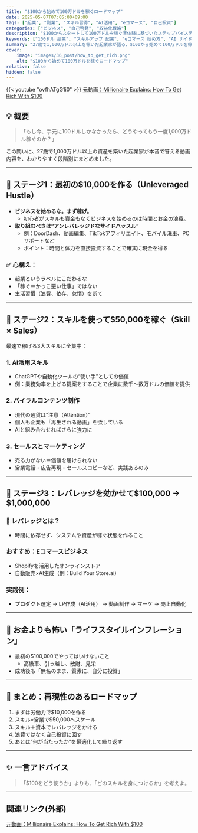 ```yaml
---
title: "$100から始めて100万ドルを稼ぐロードマップ"
date: 2025-05-07T07:05:00+09:00
tags: ["起業", "副業", "スキル習得", "AI活用", "eコマース", "自己投資"]
categories: ["ビジネス", "自己啓発", "収益化戦略"]
description: "$100からスタートして100万ドルを稼ぐ実体験に基づいたステップバイステップの戦略を公開。初心者がまず取るべき行動、身につけるべきスキル、乗り越えるべきマインドセットとは？"
keywords: ["100ドル 副業", "スキルアップ 起業", "eコマース 始め方", "AI サイドビジネス", "自己投資"]
summary: "27歳で1,000万ドル以上を稼いだ起業家が語る、$100から始めて100万ドルを稼ぐ実践的なロードマップ。副業・AI・スキル構築・eコマースなど、現代で最速の成功ルートを解説。"
cover:
    image: "images/36_post/how_to_get_rich.png"
    alt: "$100から始めて100万ドルを稼ぐロードマップ"
relative: false
hidden: false
---
```


{{< youtube "ovfhATgG1i0" >}}
[元動画：Millionaire Explains: How To Get Rich With $100](https://www.youtube.com/watch?v=ovfhATgG1i0)

## 💡 概要

> 「もし今、手元に100ドルしかなかったら、どうやってもう一度1,000万ドル稼ぐのか？」

この問いに、27歳で1,000万ドル以上の資産を築いた起業家が本音で答える動画内容を、わかりやすく段階別にまとめました。

---

## 📌 ステージ1：最初の$10,000を作る（Unleveraged Hustle）

- **ビジネスを始めるな。まず稼げ。**
  - 初心者がスキルも資金もなくビジネスを始めるのは時間とお金の浪費。
- **取り組むべきは“アンレバレッジドなサイドハッスル”**
  - 例：DoorDash、動画編集、TikTokアフィリエイト、モバイル洗車、PCサポートなど
  - ポイント：時間と体力を直接投資することで確実に現金を得る

### ✅ 心構え：
- 起業というラベルにこだわるな
- 「稼ぐ＝かっこ悪い仕事」ではない
- 生活習慣（浪費、依存、怠惰）を断て

---

## 📌 ステージ2：スキルを使って$50,000を稼ぐ（Skill × Sales）

最速で稼げる3大スキルに全集中：

### 1. **AI活用スキル**
- ChatGPTや自動化ツールの“使い手”としての価値
- 例：業務効率を上げる提案をすることで企業に数千〜数万ドルの価値を提供

### 2. **バイラルコンテンツ制作**
- 現代の通貨は“注意（Attention）”
- 個人も企業も「再生される動画」を欲している
- AIと組み合わせればさらに強力に

### 3. **セールスとマーケティング**
- 売る力がない＝価値を届けられない
- 営業電話・広告再現・セールスコピーなど、実践あるのみ

---

## 📌 ステージ3：レバレッジを効かせて$100,000 → $1,000,000

### 🔧 レバレッジとは？
- 時間に依存せず、システムや資産が稼ぐ状態を作ること

### おすすめ：**Eコマースビジネス**
- Shopifyを活用したオンラインストア
- 自動販売×AI生成（例：Build Your Store.ai）

### 実践例：
- プロダクト選定 → LP作成（AI活用） → 動画制作 → マーケ → 売上自動化

---

## 🧠 お金よりも怖い「ライフスタイルインフレーション」

- 最初の$100,000でやってはいけないこと
  - 高級車、引っ越し、散財、見栄
- 成功後も「無名のまま、質素に、自分に投資」

---

## 🔁 まとめ：再現性のあるロードマップ

1. まずは労働力で$10,000を作る
2. スキル×営業で$50,000へスケール
3. スキル＋資本でレバレッジをかける
4. 浪費ではなく自己投資に回す
5. あとは“何が当たったか”を最適化して繰り返す

---

## ✨ 一言アドバイス
> 「$100をどう使うか」よりも、「どのスキルを身につけるか」を考えよ。

---

## 関連リンク(外部)
[元動画：Millionaire Explains: How To Get Rich With $100](https://www.youtube.com/watch?v=ovfhATgG1i0)

